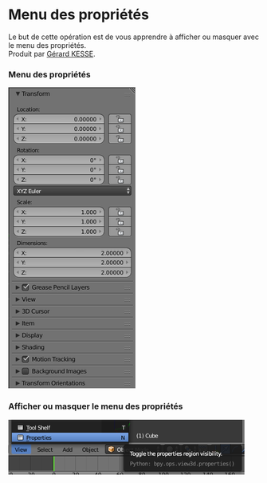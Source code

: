 # Menu des propriétés

Le but de cette opération est de vous apprendre à afficher ou masquer  avec le menu des propriétés.  
Produit par 
[Gérard KESSE](https://github.com/gkesse/ "https://github.com/gkesse").

### Menu des propriétés

![Image](https://raw.githubusercontent.com/gkesse/ReadyBlender/master/Notion/img/Menu_Propriete.png)

### Afficher ou masquer le menu des propriétés

![Image](https://raw.githubusercontent.com/gkesse/ReadyBlender/master/Notion/img/Menu_Propriete2.png)
